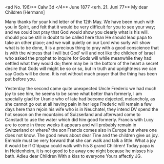 <ad No. 196)>* Calw 3d </4>* June 1877
 <erh. 21. Juni 77>*
My dear Children [Hermann]

Many thanks for your kind letter of the 12th May. We have been much with you in Spirit, and felt that it would be very difficult for you to see your way; and we could but pray that God would show you clearly what is his will. should you be still in doubt to be called here than He should lead papa to take an other place; and we wait quietly on our Lord who surly will show what is to be done, It is a precious thing to pray with a good conscience that is with the witness that I will but God' will and not like the children of Israel who asked the prophet to inquire for Gods will while meanwhile they had settled what they would do; there may be in the bottom of the heart a secret desire that Gods will might be so or so, but in truth and uprightness we can say Gods will be done. It is not without much prayer that the thing has been put before you.

Yesterday the second came quite unexpected Uncle Frederic we had much joy to see him, he seems to be some what better than formerly, I am specially glad for Uranie who of late had become dejected, melancholy, as she cannot go out at all having pain in her legs Frederic will remain a few days here than rejoin his wife who is in Neuchatel, they intend DV spend the hot season on the mountains of Suizserland and afterward come to Canstadt to use the water which did him good formerly. Francis with Lucy are to come in three weeks it appears and will probably remain in Switzerland or where? the son Francis comes also in Europe but where one does not know. 
The good news about dear Tine and the children give us joy. Emmale must be very forward that she can walk and talk a little. What a joy it would be if G'dpapa could walk with his 8 grand Children! Today papa is in Heidenheim, it is not good to be away one night because he misses his bath. Adieu dear Children With a kiss to everyone
 Yours affectly JG.
